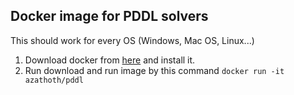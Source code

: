 ## Docker image for PDDL solvers

This should work for every OS (Windows, Mac OS, Linux...)  
1. Download docker from [here](https://www.docker.com/community-edition#/download) and install it.  
2. Run download and run image by this command `docker run -it azathoth/pddl` 

